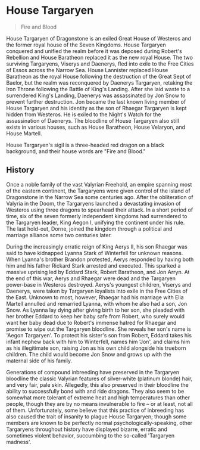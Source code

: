 # House Targaryen

> Fire and Blood

House Targaryen of Dragonstone is an exiled Great House of Westeros and the former royal house of the Seven Kingdoms. House Targaryen conquered and unified the realm before it was deposed during Robert's Rebellion and House Baratheon replaced it as the new royal House. The two surviving Targaryens, Viserys and Daenerys, fled into exile to the Free Cities of Essos across the Narrow Sea. House Lannister replaced House Baratheon as the royal House following the destruction of the Great Sept of Baelor, but the realm was reconquered by Daenerys Targaryen, retaking the Iron Throne following the Battle of King's Landing. After she laid waste to a surrendered King's Landing, Daenerys was assassinated by Jon Snow to prevent further destruction. Jon became the last known living member of House Targaryen and his identity as the son of Rhaegar Targaryen is kept hidden from Westeros. He is exiled to the Night's Watch for the assassination of Daenerys. The bloodline of House Targaryen also still exists in various houses, such as House Baratheon, House Velaryon, and House Martell.

House Targaryen's sigil is a three-headed red dragon on a black background, and their house words are "Fire and Blood."

## History

Once a noble family of the vast Valyrian Freehold, an empire spanning most of the eastern continent, the Targaryens were given control of the island of Dragonstone in the Narrow Sea some centuries ago. After the obliteration of Valyria in the Doom, the Targaryens launched a devastating invasion of Westeros using three dragons to spearhead their attack. In a short period of time, six of the seven formerly independent kingdoms had surrendered to the Targaryen leader, King Aegon I, unifying the continent under his rule. The last hold-out, Dorne, joined the kingdom through a political and marriage alliance some two centuries later.

During the increasingly erratic reign of King Aerys II, his son Rhaegar was said to have kidnapped Lyanna Stark of Winterfell for unknown reasons. When Lyanna's brother Brandon protested, Aerys responded by having both him and his father Rickard Stark arrested and executed. This sparked a massive uprising led by Eddard Stark, Robert Baratheon, and Jon Arryn. At the end of this war, Aerys and Rhaegar were dead and the Targaryen power-base in Westeros destroyed. Aerys's youngest children, Viserys and Daenerys, were taken by Targaryen loyalists into exile in the Free Cities of the East. Unknown to most, however, Rhaegar had his marriage with Elia Martell annulled and remarried Lyanna, with whom he also had a son, Jon Snow. As Lyanna lay dying after giving birth to her son, she pleaded with her brother Eddard to keep her baby safe from Robert, who surely would want her baby dead due to Robert's immense hatred for Rhaegar and promise to wipe out the Targaryen bloodline. She reveals her son's name is 'Aegon Targaryen'. To protect his sister's son from Robert, Eddard takes his infant nephew back with him to Winterfell, names him 'Jon', and claims him as his illegitimate son, raising Jon as his own child alongside his trueborn children. The child would become Jon Snow and grows up with the maternal side of his family.

Generations of compound inbreeding have preserved in the Targaryen bloodline the classic Valyrian features of silver-white (platinum blonde) hair, and very fair, pale skin. Allegedly, this also preserved in their bloodline the ability to successfully bond with and ride dragons. They also seem to be somewhat more tolerant of extreme heat and high temperatures than other people, though they are by no means invulnerable to fire – or at least, not all of them. Unfortunately, some believe that this practice of inbreeding has also caused the trait of insanity to plague House Targaryen; though some members are known to be perfectly normal psychologically-speaking, other Targaryens throughout history have displayed bizarre, erratic and sometimes violent behavior, succumbing to the so-called 'Targaryen madness'.
